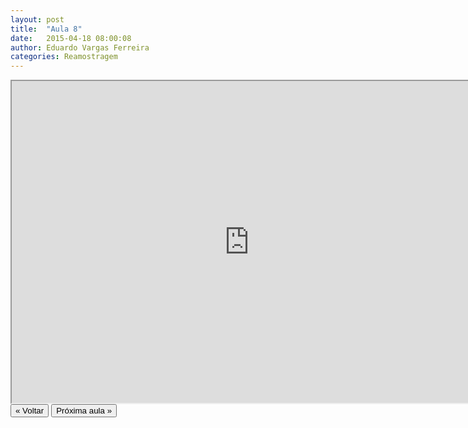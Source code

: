```yaml
---
layout: post
title:  "Aula 8"
date:   2015-04-18 08:00:08
author: Eduardo Vargas Ferreira
categories: Reamostragem
---
```


<center>
<iframe width="760" height="515" src="https://www.youtube.com/embed/zHGUREB-p2Y?autoplay=0"> </iframe>
</center>


<FORM>
<INPUT Type="BUTTON" align="left" Value="&laquo; Voltar" Onclick="window.location.href='https://eduardoleg.github.io/ML4all/1parte/'">
<INPUT Type="BUTTON" align="left" Value="Próxima aula &raquo;" Onclick="window.location.href='https://eduardoleg.github.io/ML4all/'">
</FORM>
